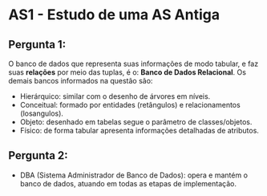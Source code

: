 # AS1 - Estudo de uma AS Antiga

## Pergunta 1:

O banco de dados que representa suas informações de modo tabular, e faz suas **relações** por meio das tuplas, é o: **Banco de Dados Relacional**. Os demais bancos informados na questão são:

- Hierárquico: similar com o desenho de árvores em níveis.
- Conceitual: formado por entidades (retângulos) e relacionamentos (losangulos).
- Objeto: desenhado em tabelas segue o parâmetro de classes/objetos.
- Físico: de forma tabular apresenta informações detalhadas de atributos.

## Pergunta 2:

- DBA (Sistema Administrador de Banco de Dados): opera e mantém o banco de dados, atuando em todas as etapas de implementação.
